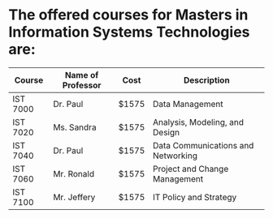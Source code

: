


# The offered courses for Masters in  Information Systems Technologies are:

Course | Name of Professor |Cost | Description
---    | ---               | --- | ---
IST 7000 | Dr. Paul | $1575| Data Management
IST 7020 | Ms. Sandra | $1575| Analysis, Modeling, and Design
IST 7040 |Dr. Paul | $1575| Data Communications and Networking
IST 7060 | Mr. Ronald| $1575| Project and Change Management
IST 7100 | Mr. Jeffery| $1575 |IT Policy and Strategy
